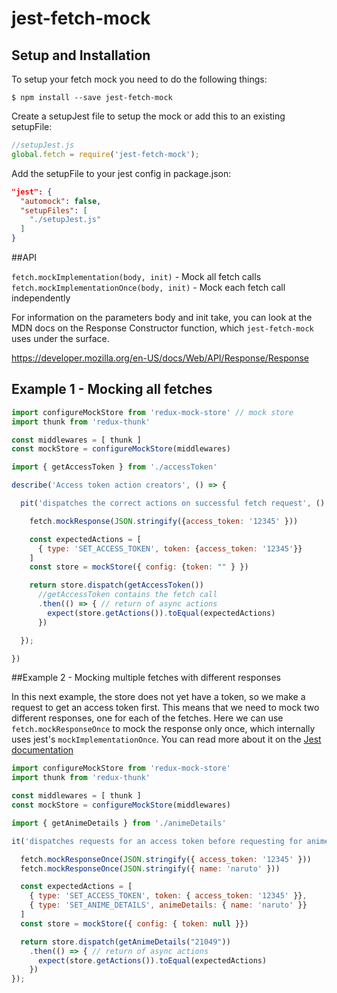 # jest-fetch-mock

## Setup and Installation

To setup your fetch mock you need to do the following things:

```
$ npm install --save jest-fetch-mock
```

Create a setupJest file to setup the mock or add this to an existing setupFile:

```js
//setupJest.js
global.fetch = require('jest-fetch-mock');
```

Add the setupFile to your jest config in package.json:

```JSON
"jest": {
  "automock": false,
  "setupFiles": [
    "./setupJest.js"
  ]
}
```

##API

`fetch.mockImplementation(body, init)` - Mock all fetch calls
`fetch.mockImplementationOnce(body, init)` - Mock each fetch call independently

For information on the parameters body and init take, you can look at the MDN docs on the Response Constructor function, which `jest-fetch-mock` uses under the surface.

https://developer.mozilla.org/en-US/docs/Web/API/Response/Response

## Example 1 - Mocking all fetches

```js
import configureMockStore from 'redux-mock-store' // mock store
import thunk from 'redux-thunk'

const middlewares = [ thunk ]
const mockStore = configureMockStore(middlewares)

import { getAccessToken } from './accessToken'

describe('Access token action creators', () => {

  pit('dispatches the correct actions on successful fetch request', () => {

    fetch.mockResponse(JSON.stringify({access_token: '12345' }))

    const expectedActions = [
      { type: 'SET_ACCESS_TOKEN', token: {access_token: '12345'}}
    ]
    const store = mockStore({ config: {token: "" } })

    return store.dispatch(getAccessToken())
      //getAccessToken contains the fetch call
      .then(() => { // return of async actions
        expect(store.getActions()).toEqual(expectedActions)
      })

  });

})

```

##Example 2 - Mocking multiple fetches with different responses

In this next example, the store does not yet have a token, so we make a request to get an access token first. This means that we need to mock two different responses, one for each of the fetches. Here we can use `fetch.mockResponseOnce` to mock the response only once, which internally uses jest's `mockImplementationOnce`. You can read more about it on the [Jest documentation](https://facebook.github.io/jest/docs/mock-functions.html#content)

```js
import configureMockStore from 'redux-mock-store'
import thunk from 'redux-thunk'

const middlewares = [ thunk ]
const mockStore = configureMockStore(middlewares)

import { getAnimeDetails } from './animeDetails'

it('dispatches requests for an access token before requesting for animeDetails', () => {

  fetch.mockResponseOnce(JSON.stringify({ access_token: '12345' }))
  fetch.mockResponseOnce(JSON.stringify({ name: 'naruto' }))

  const expectedActions = [
    { type: 'SET_ACCESS_TOKEN', token: { access_token: '12345' }},
    { type: 'SET_ANIME_DETAILS', animeDetails: { name: 'naruto' }}
  ]
  const store = mockStore({ config: { token: null }})

  return store.dispatch(getAnimeDetails("21049"))
    .then(() => { // return of async actions
      expect(store.getActions()).toEqual(expectedActions)
    })
});
```
